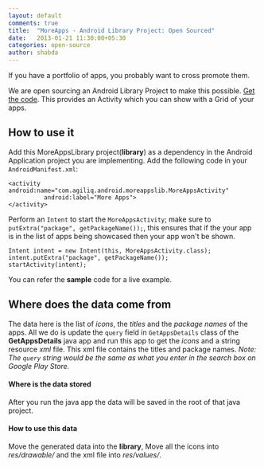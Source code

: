 ```yaml
---
layout: default
comments: true
title:  "MoreApps - Android Library Project: Open Sourced"
date:   2013-01-21 11:30:00+05:30
categories: open-source
author: shabda
---
```

If you have a portfolio of apps, you probably want to cross promote them.

We are open sourcing an Android Library Project to make this possible. [Get the code](https://github.com/agiliq/MoreApps). This provides an Activity which you can show with a Grid of your apps.

How to use it
-------------
Add this MoreAppsLibrary project(<b>library</b>) as a dependency in the Android Application project you are implementing.
Add the following code in your `AndroidManifest.xml`:

    <activity android:name="com.agiliq.android.moreappslib.MoreAppsActivity"
              android:label="More Apps">
    </activity>

Perform an `Intent` to start the `MoreAppsActivity`; make sure to `putExtra("package", getPackageName());`, this ensures that if the your app is in the list of apps being showcased then your app won't be shown.

    Intent intent = new Intent(this, MoreAppsActivity.class);
    intent.putExtra("package", getPackageName());
    startActivity(intent);

You can refer the **sample** code for a live example.

Where does the data come from
-----------------------------
The data here is the list of *icons*, the *titles* and the *package names* of the apps.
All we do is update the `query` field in `GetAppsDetails` class of the **GetAppsDetails** java app and run this app to get the *icons* and a string resource *xml* file.
This xml file contains the titles and package names.
*Note: The `query` string would be the same as what you enter in the search box on Google Play Store.*

#### Where is the data stored
After you run the java app the data will be saved in the root of that java project.

#### How to use this data
Move the generated data into the **library**,
Move all the icons into *res/drawable/* and the xml file into *res/values/*.




